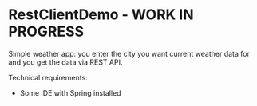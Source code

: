 # RestClientDemo - WORK IN PROGRESS
Simple weather app: you enter the city you want current weather data for and you get the data via REST API. 

Technical requirements:
- Some IDE with Spring installed

